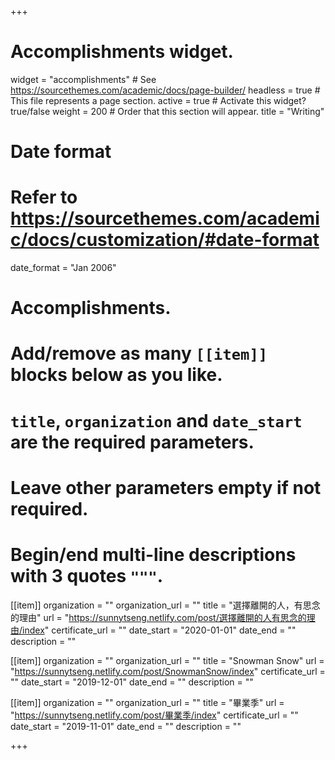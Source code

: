 +++
# Accomplishments widget.
widget = "accomplishments"  # See https://sourcethemes.com/academic/docs/page-builder/
headless = true  # This file represents a page section.
active = true  # Activate this widget? true/false
weight = 200  # Order that this section will appear.
title = "Writing"


# Date format
#   Refer to https://sourcethemes.com/academic/docs/customization/#date-format
date_format = "Jan 2006"

# Accomplishments.
#   Add/remove as many `[[item]]` blocks below as you like.
#   `title`, `organization` and `date_start` are the required parameters.
#   Leave other parameters empty if not required.
#   Begin/end multi-line descriptions with 3 quotes `"""`.

[[item]]
  organization = ""
  organization_url = ""
  title = "選擇離開的人，有思念的理由"
  url = "https://sunnytseng.netlify.com/post/選擇離開的人有思念的理由/index"
  certificate_url = ""
  date_start = "2020-01-01"
  date_end = ""
  description = ""

[[item]]
  organization = ""
  organization_url = ""
  title = "Snowman Snow"
  url = "https://sunnytseng.netlify.com/post/SnowmanSnow/index"
  certificate_url = ""
  date_start = "2019-12-01"
  date_end = ""
  description = ""

[[item]]
  organization = ""
  organization_url = ""
  title = "畢業季"
  url = "https://sunnytseng.netlify.com/post/畢業季/index"
  certificate_url = ""
  date_start = "2019-11-01"
  date_end = ""
  description = ""


+++